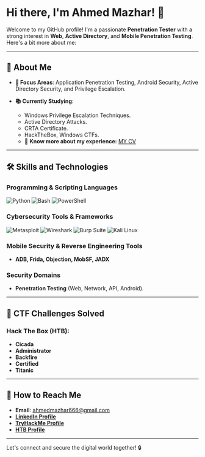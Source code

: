 # Hi there, I'm Ahmed Mazhar! 👋

Welcome to my GitHub profile! I'm a passionate **Penetration Tester** with a strong interest in **Web**, **Active Directory**, and **Mobile Penetration Testing**. Here's a bit more about me:

---

## 🚀 About Me
- **🔦 Focus Areas**: Application Penetration Testing, Android Security, Active Directory Security, and Privilege Escalation.
 
- **📚 Currently Studying**: 
  - Windows Privilege Escalation Techniques.
  - Active Directory Attacks.
  - CRTA Certificate.
  - HackTheBox, Windows CTFs.
  - 🌟 **Know more about my experience:** [MY CV](https://drive.google.com/file/d/1GzotB7FewSVeYZ2GvLUL1p_vCH9Bwylp/view?usp=sharing)

---

## 🛠️ Skills and Technologies

### Programming & Scripting Languages
![Python](https://img.shields.io/badge/Python-3776AB?style=for-the-badge&logo=python&logoColor=white)
![Bash](https://img.shields.io/badge/Bash-4EAA25?style=for-the-badge&logo=gnubash&logoColor=white)
![PowerShell](https://img.shields.io/badge/PowerShell-5391FE?style=for-the-badge&logo=powershell&logoColor=white)

### Cybersecurity Tools & Frameworks
![Metasploit](https://img.shields.io/badge/Metasploit-2E8B57?style=for-the-badge&logo=metasploit&logoColor=white)
![Wireshark](https://img.shields.io/badge/Wireshark-1679A7?style=for-the-badge&logo=wireshark&logoColor=white)
![Burp Suite](https://img.shields.io/badge/Burp%20Suite-FF6F00?style=for-the-badge&logo=burpsuite&logoColor=white)
![Kali Linux](https://img.shields.io/badge/Kali%20Linux-557C94?style=for-the-badge&logo=kalilinux&logoColor=white)

### Mobile Security & Reverse Engineering Tools
- **ADB, Frida, Objection, MobSF, JADX**

### Security Domains
- **Penetration Testing** (Web, Network, API, Android).

---

## 🎯 CTF Challenges Solved
### **Hack The Box (HTB):**
- **Cicada**
- **Administrator**
- **Backfire**
- **Certified**
- **Titanic**

---

## 👮️ How to Reach Me
- **Email**: ahmedmazhar666@gmail.com
- **[LinkedIn Profile](https://www.linkedin.com/in/ahmed-mazhar66/)**
- **[TryHackMe Profile](https://tryhackme.com/p/ahmedmazhar)**
- **[HTB Profile](https://app.hackthebox.com/users/1697679)**

---
Let's connect and secure the digital world together! 🔒
